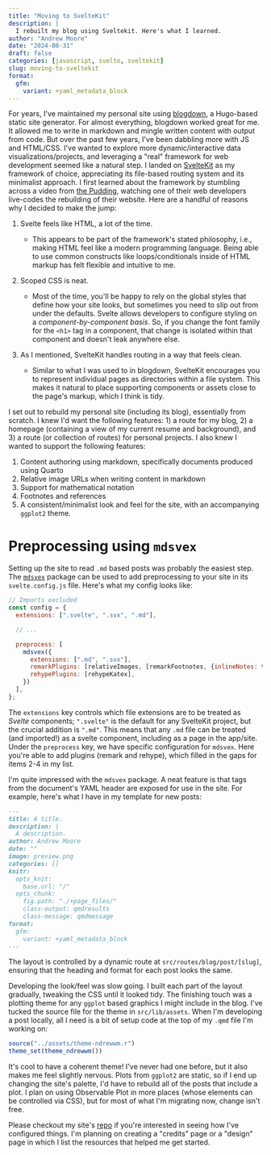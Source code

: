 ```yaml
---
title: "Moving to SvelteKit"
description: |
  I rebuilt my blog using Sveltekit. Here's what I learned.
author: "Andrew Moore"
date: "2024-08-31"
draft: false
categories: [javascript, svelte, sveltekit]
slug: moving-to-sveltekit
format:
  gfm:
    variant: +yaml_metadata_block
---
```


For years, I've maintained my personal site using [blogdown](https://github.com/rstudio/blogdown), a Hugo-based static site generator. For almost everything, blogdown worked great for me. It allowed me to write in markdown and mingle written content with output from code. But over the past few years, I've been dabbling more with JS and HTML/CSS. I've wanted to explore more dynamic/interactive data visualizations/projects, and leveraging a "real" framework for web development seemed like a natural step. I landed on [SvelteKit](https://kit.svelte.dev) as my framework of choice, appreciating its file-based routing system and its minimalist approach. I first learned about the framework by stumbling across a video from [the Pudding](https://www.youtube.com/watch?v=7y6MIXZumd8&list=PLsuhXm2zs07LgUWm2AehKSaCKtC_3-Vld), watching one of their web developers live-codes the rebuilding of their website. Here are a handful of reasons why I decided to make the jump:

1. Svelte feels like HTML, a lot of the time.
    - This appears to be part of the framework's stated philosophy, i.e., making HTML feel like a modern programming language. Being able to use common constructs like loops/conditionals inside of HTML markup has felt flexible and intuitive to me.

1. Scoped CSS is neat.
    - Most of the time, you'll be happy to rely on the global styles that define how your site looks, but sometimes you need to slip out from under the defaults. Svelte allows developers to configure styling on a *component-by-component basis*. So, if you change the font family for the `<h1>` tag in a component, that change is isolated within that component and doesn't leak anywhere else.

1. As I mentioned, SvelteKit handles routing in a way that feels clean.
    - Similar to what I was used to in blogdown, SvelteKit encourages you to represent individual pages as directories within a file system. This makes it natural to place supporting components or assets close to the page's markup, which I think is tidy.

I set out to rebuild my personal site (including its blog), essentially from scratch. I knew I'd want the following features: 1) a route for my blog, 2) a homepage (containing a view of my current resume and background), and 3) a route (or collection of routes) for personal projects. I also knew I wanted to support the following features:

1. Content authoring using markdown, specifically documents produced using Quarto
2. Relative image URLs when writing content in markdown
3. Support for mathematical notation
4. Footnotes and references
5. A consistent/minimalist look and feel for the site, with an accompanying `ggplot2` theme.

# Preprocessing using `mdsvex`

Setting up the site to read `.md` based posts was probably the easiest step. The [`mdsvex`]() package can be used to add preprocessing to your site in its `svelte.config.js` file. Here's what my config looks like:

```js
// Imports excluded
const config = {
  extensions: [".svelte", ".svx", ".md"],

  // ...

  preprocess: [
    mdsvex({
      extensions: [".md", ".svx"],
      remarkPlugins: [relativeImages, [remarkFootnotes, {inlineNotes: true}], remarkMath],
      rehypePlugins: [rehypeKatex],
    })
  ],
};
```

The `extensions` key controls which file extensions are to be treated as *Svelte* components; `".svelte"` is the default for any SvelteKit project, but the crucial addition is `".md"`. This means that any `.md` file can be treated (and imported!) as a svelte component, including as a page in the app/site. Under the `preprocess` key, we have specific configuration for `mdsvex`. Here you're able to add plugins (remark and rehype), which filled in the gaps for items 2-4 in my list.

I'm quite impressed with the `mdsvex` package. A neat feature is that tags from the document's YAML header are exposed for use in the site. For example, here's what I have in my template for new posts:

```md
---
title: A title.
description: |
  A description.
author: Andrew Moore
date: ""
image: preview.png
categories: []
knitr:
  opts_knit: 
    base.url: "/"
  opts_chunk:
    fig.path: "./+page_files/"
    class-output: qmdresults
    class-message: qmdmessage
format:
  gfm:
    variant: +yaml_metadata_block
---
```

The layout is controlled by a dynamic route at `src/routes/blog/post/[slug]`, ensuring that the heading and format for each post looks the same.

Developing the look/feel was slow going. I built each part of the layout gradually, tweaking the CSS until it looked tidy. The finishing touch was a plotting theme for any `ggplot` based graphics I might include in the blog. I've tucked the source file for the theme in `src/lib/assets`. When I'm developing a post locally, all I need is a bit of setup code at the top of my `.qmd` file I'm working on:

```r
source("../assets/theme-ndrewwm.r")
theme_set(theme_ndrewwm())
```

It's cool to have a coherent theme! I've never had one before, but it also makes me feel slightly nervous. Plots from `ggplot2` are static, so if I end up changing the site's palette, I'd have to rebuild all of the posts that include a plot. I plan on using Observable Plot in more places (whose elements can be controlled via CSS), but for most of what I'm migrating now, change isn't free.

Please checkout my site's [repo](https://github.com/ndrewwm/svelteblog) if you're interested in seeing how I've configured things. I'm planning on creating a "credits" page or a "design" page in which I list the resources that helped me get started.
